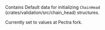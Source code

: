 Contains Default data for initializing `ChainHead` (crates/validation/src/chain_head) structures.

Currently set to values at Pectra fork.
